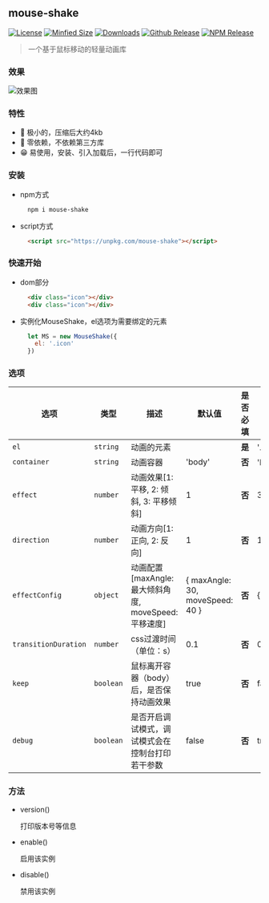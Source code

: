## mouse-shake

<a href="https://github.com/shinn-lancelot/mouse-shake/blob/master/LICENSE"><img src="https://img.shields.io/github/license/shinn-lancelot/mouse-shake.svg" alt="License"></a>
<a href="https://github.com/shinn-lancelot/mouse-shake/blob/master/dist/mouse-shake.min.js"><img src="https://img.shields.io/bundlephobia/min/mouse-shake.svg" alt="Minfied Size"></a>
<a href="https://www.npmjs.com/package/mouse-shake"><img src="https://img.shields.io/npm/dt/mouse-shake.svg" alt="Downloads"></a>
<a href="https://github.com/shinn-lancelot/mouse-shake/releases"><img src="https://img.shields.io/github/release/shinn-lancelot/mouse-shake.svg" alt="Github Release"></a>
<a href="https://www.npmjs.com/package/mouse-shake"><img src="https://img.shields.io/npm/v/mouse-shake.svg" alt="NPM Release"></a>

> 一个基于鼠标移动的轻量动画库

### 效果

![效果图](https://github.com/shinn-lancelot/mouse-shake/blob/master/example/effect.gif?raw=true)

### 特性

* 🚀 极小的，压缩后大约4kb
* 🚤 零依赖，不依赖第三方库
* 😁 易使用，安装、引入加载后，一行代码即可

### 安装

* npm方式

  ```bash
    npm i mouse-shake
  ```

* script方式

  ```html
    <script src="https://unpkg.com/mouse-shake"></script>
  ```

### 快速开始

* dom部分

  ```html
    <div class="icon"></div>
    <div class="icon"></div>
  ```

* 实例化MouseShake，el选项为需要绑定的元素

  ```js
    let MS = new MouseShake({
      el: '.icon'
    })
  ```

### 选项

| 选项 | 类型 | 描述 | 默认值 | 是否必填 | 例子 |
| --- | --- | -- | --- | --- | --- |
| `el` | `string` | 动画的元素 |  | **是** | '.tag'、'#icon' |
| `container` | `string` | 动画容器 | 'body' | **否** | 'body'、'#container'、'.container' |
| `effect` | `number` | 动画效果[1: 平移, 2: 倾斜, 3: 平移倾斜] | 1 | **否** | 3 |
| `direction` | `number` | 动画方向[1: 正向, 2: 反向] | 1 | **否** | 1 |
| `effectConfig` | `object` | 动画配置[maxAngle: 最大倾斜角度, moveSpeed: 平移速度] | { maxAngle: 30, moveSpeed: 40 } | **否** | { maxAngle: 40, moveSpeed: 50 } |
| `transitionDuration` | `number` | css过渡时间（单位：s） | 0.1 | **否** | 0.2 |
| `keep` | `boolean` | 鼠标离开容器（body）后，是否保持动画效果 | true | **否** | false |
| `debug` | `boolean` | 是否开启调试模式，调试模式会在控制台打印若干参数 | false | **否** | true |

### 方法

- version()

  打印版本号等信息

- enable()

  启用该实例

- disable()

  禁用该实例
